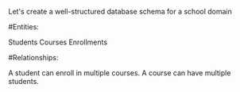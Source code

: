 Let's create a well-structured database schema for a school domain

#Entities:

Students
Courses
Enrollments

#Relationships:

A student can enroll in multiple courses.
A course can have multiple students.
